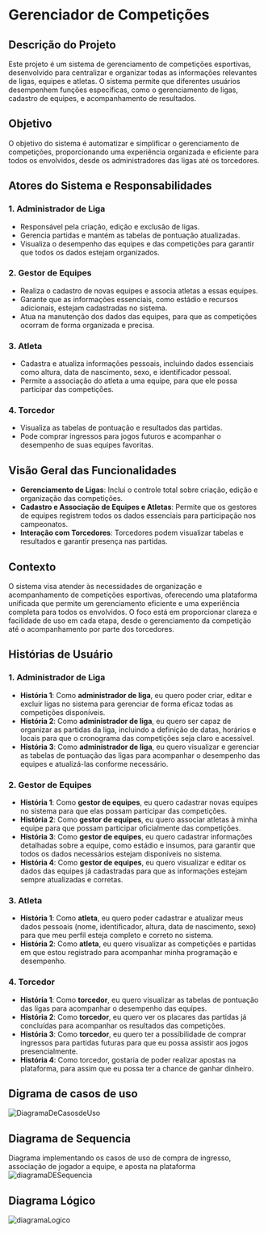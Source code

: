 # Gerenciador de Competições

## Descrição do Projeto
Este projeto é um sistema de gerenciamento de competições esportivas, desenvolvido para centralizar e organizar todas as informações relevantes de ligas, equipes e atletas. O sistema permite que diferentes usuários desempenhem funções específicas, como o gerenciamento de ligas, cadastro de equipes, e acompanhamento de resultados.

## Objetivo
O objetivo do sistema é automatizar e simplificar o gerenciamento de competições, proporcionando uma experiência organizada e eficiente para todos os envolvidos, desde os administradores das ligas até os torcedores.

## Atores do Sistema e Responsabilidades

### 1. Administrador de Liga
- Responsável pela criação, edição e exclusão de ligas.
- Gerencia partidas e mantém as tabelas de pontuação atualizadas.
- Visualiza o desempenho das equipes e das competições para garantir que todos os dados estejam organizados.

### 2. Gestor de Equipes
- Realiza o cadastro de novas equipes e associa atletas a essas equipes.
- Garante que as informações essenciais, como estádio e recursos adicionais, estejam cadastradas no sistema.
- Atua na manutenção dos dados das equipes, para que as competições ocorram de forma organizada e precisa.

### 3. Atleta
- Cadastra e atualiza informações pessoais, incluindo dados essenciais como altura, data de nascimento, sexo, e identificador pessoal.
- Permite a associação do atleta a uma equipe, para que ele possa participar das competições.

### 4. Torcedor
- Visualiza as tabelas de pontuação e resultados das partidas.
- Pode comprar ingressos para jogos futuros e acompanhar o desempenho de suas equipes favoritas.

## Visão Geral das Funcionalidades
- **Gerenciamento de Ligas**: Inclui o controle total sobre criação, edição e organização das competições.
- **Cadastro e Associação de Equipes e Atletas**: Permite que os gestores de equipes registrem todos os dados essenciais para participação nos campeonatos.
- **Interação com Torcedores**: Torcedores podem visualizar tabelas e resultados e garantir presença nas partidas.

## Contexto
O sistema visa atender às necessidades de organização e acompanhamento de competições esportivas, oferecendo uma plataforma unificada que permite um gerenciamento eficiente e uma experiência completa para todos os envolvidos. O foco está em proporcionar clareza e facilidade de uso em cada etapa, desde o gerenciamento da competição até o acompanhamento por parte dos torcedores.

## Histórias de Usuário

### 1. Administrador de Liga
- **História 1**: Como **administrador de liga**, eu quero poder criar, editar e excluir ligas no sistema para gerenciar de forma eficaz todas as competições disponíveis.
- **História 2**: Como **administrador de liga**, eu quero ser capaz de organizar as partidas da liga, incluindo a definição de datas, horários e locais para que o cronograma das competições seja claro e acessível.
- **História 3**: Como **administrador de liga**, eu quero visualizar e gerenciar as tabelas de pontuação das ligas para acompanhar o desempenho das equipes e atualizá-las conforme necessário.

### 2. Gestor de Equipes
- **História 1**: Como **gestor de equipes**, eu quero cadastrar novas equipes no sistema para que elas possam participar das competições.
- **História 2**: Como **gestor de equipes**, eu quero associar atletas à minha equipe para que possam participar oficialmente das competições.
- **História 3**: Como **gestor de equipes**, eu quero cadastrar informações detalhadas sobre a equipe, como estádio e insumos, para garantir que todos os dados necessários estejam disponíveis no sistema.
- **História 4**: Como **gestor de equipes**, eu quero visualizar e editar os dados das equipes já cadastradas para que as informações estejam sempre atualizadas e corretas.

### 3. Atleta
- **História 1**: Como **atleta**, eu quero poder cadastrar e atualizar meus dados pessoais (nome, identificador, altura, data de nascimento, sexo) para que meu perfil esteja completo e correto no sistema.
- **História 2**: Como **atleta**, eu quero visualizar as competições e partidas em que estou registrado para acompanhar minha programação e desempenho.

### 4. Torcedor
- **História 1**: Como **torcedor**, eu quero visualizar as tabelas de pontuação das ligas para acompanhar o desempenho das equipes.
- **História 2**: Como **torcedor**, eu quero ver os placares das partidas já concluídas para acompanhar os resultados das competições.
- **História 3**: Como **torcedor**, eu quero ter a possibilidade de comprar ingressos para partidas futuras para que eu possa assistir aos jogos presencialmente.
- **História 4**: Como torcedor, gostaria de poder realizar apostas na plataforma, para assim que eu possa ter a chance de ganhar dinheiro.

## Digrama de casos de uso
![DiagramaDeCasosdeUso](Diagramas/CasosDeUso/Diagrama_casosde_uso.png)

## Diagrama de Sequencia
Diagrama implementando os casos de uso de compra de ingresso, associação de jogador a equipe, e aposta na plataforma
![diagramaDESequencia](Diagramas/DiagramaSequencia/diagrama_sequencia.png)


## Diagrama Lógico
![diagramaLogico](Diagramas/DiagramaLogico/DBDiagram.png)


